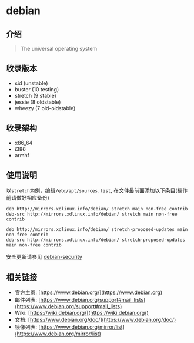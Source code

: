 # debian

## 介绍

> The universal operating system

## 收录版本

* sid (unstable)
* buster (10 testing)
* stretch (9 stable)
* jessie (8 oldstable)
* wheezy (7 old-oldstable)

## 收录架构

* x86_64
* i386
* armhf

## 使用说明

以`stretch`为例，编辑`/etc/apt/sources.list`, 在文件最前面添加以下条目(操作前请做好相应备份)

```
deb http://mirrors.xdlinux.info/debian/ stretch main non-free contrib
deb-src http://mirrors.xdlinux.info/debian/ stretch main non-free contrib

deb http://mirrors.xdlinux.info/debian/ stretch-proposed-updates main non-free contrib
deb-src http://mirrors.xdlinux.info/debian/ stretch-proposed-updates main non-free contrib
```

安全更新请参见 [debian-security](./debian-security.md)

## 相关链接

* 官方主页: [https://www.debian.org/](https://www.debian.org)
* 邮件列表: [https://www.debian.org/support#mail_lists](https://www.debian.org/support#mail_lists)
* Wiki: [https://wiki.debian.org/](https://wiki.debian.org/)
* 文档: [https://www.debian.org/doc/](https://www.debian.org/doc/)
* 镜像列表: [https://www.debian.org/mirror/list](https://www.debian.org/mirror/list)

